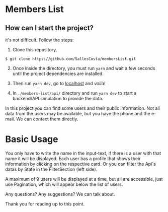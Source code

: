 
# Members List

## How can I start the project?

it's not difficult. Follow the steps:

1. Clone this repository,

```
$ git clone https://github.com/SallesCosta/membersList.git
```

2. Once inside the directory, you must run `yarn`
and wait a few seconds until the project dependencies are installed.

3. Then run `yarn dev`, go to [localhost](http://localhost:3000) and <i>voilà!</i>

4. In `./members-list/api/` directory and run `yarn dev` to start a backend/API simulation to provide the data.

In this project you can find some users and their public information.
Not all data from the users may be available, but you have the phone and the e-mail. We can contact them directly.


# Basic Usage 

You only have to write the name in the input-text, if there is a user with that name it will be displayed.
Each user has a profile that shows their information by clicking on the respective card.
Or you can filter the Api`s datas by State in the FilterSection (left side).

A maximum of 9 users will be displayed at a time, but all are accessible, just use Pagination, which will appear below the list of users.


Any questions? Any suggestions? We can talk about.

Thank you for reading up to this point.
